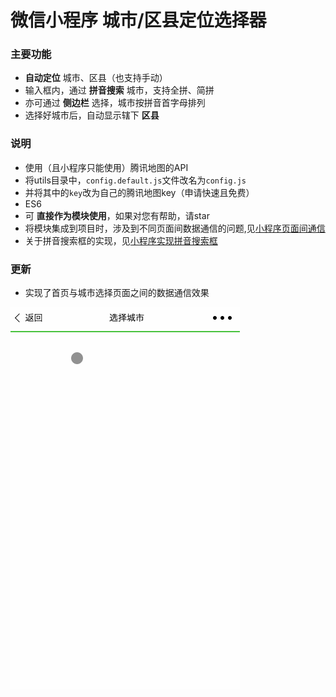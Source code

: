 # 微信小程序 城市/区县定位选择器

### 主要功能
* **自动定位** 城市、区县（也支持手动）
* 输入框内，通过 **拼音搜索** 城市，支持全拼、简拼
* 亦可通过 **侧边栏** 选择，城市按拼音首字母排列
* 选择好城市后，自动显示辖下 **区县**

### 说明
* 使用（且小程序只能使用）腾讯地图的API
* 将utils目录中，`config.default.js`文件改名为`config.js`
* 并将其中的`key`改为自己的腾讯地图key（申请快速且免费）
* ES6
* 可 **直接作为模块使用**，如果对您有帮助，请star
* 将模块集成到项目时，涉及到不同页面间数据通信的问题,见[小程序页面间通信](http://blog.csdn.net/beijiyang999/article/details/73109815)
* 关于拼音搜索框的实现，见[小程序实现拼音搜索框](http://blog.csdn.net/beijiyang999/article/details/73135682)

### 更新
* 实现了首页与城市选择页面之间的数据通信效果

![image](./citySelectorGif.gif)
